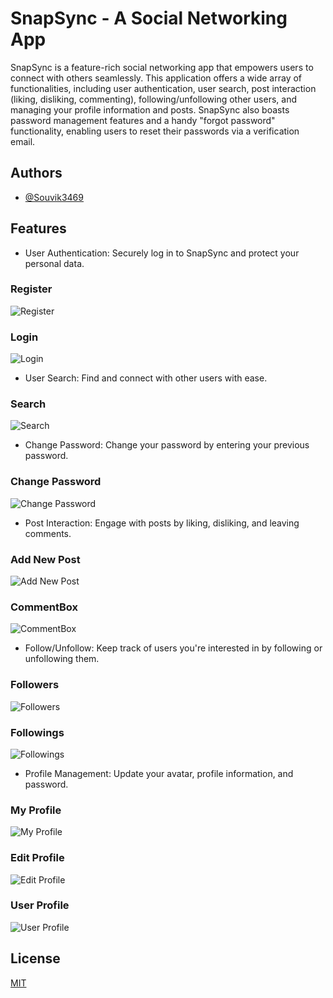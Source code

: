 
# SnapSync - A Social Networking App

SnapSync is a feature-rich social networking app that empowers users to connect with others seamlessly. This application offers a wide array of functionalities, including user authentication, user search, post interaction (liking, disliking, commenting), following/unfollowing other users, and managing your profile information and posts. SnapSync also boasts password management features and a handy "forgot password" functionality, enabling users to reset their passwords via a verification email.

## Authors

- [@Souvik3469](https://github.com/Souvik3469)

<!-- 1111
## Installation

To start the project in your local machine

```bash
  git clone https://github.com/Souvik3469/SnapSync.git

  cd .\frontend\
  npm install
  npm run dev

  cd .\backend\
  npm install
  npm run dev

```
```
## Environment Variables

To run this project, you will need to add the following environment variables to your .env file

`PORT`=YOUR_PORT

`MONGO_URI`=YOUR_MONGO_URI

`JWT_SECRET`=YOUR_JWT_SECRET

`SMPT_SERVICE`=YOUR_SMPT_SERVICE(like gmail)

`SMPT_HOST`=YOUR_SMPT_HOST

`SMPT_PORT`=YOUR_SMPT_PORT

`SMPT_MAIL`=YOUR_SMPT_MAIL

`SMPT_PASS`=YOUR_SMPT_PASS

`CLOUDINARY_NAME`=YOUR_CLOUDINARY_NAME

`CLOUDINARY_API_KEY`=YOUR_CLOUDINARY_API_KEY

`CLOUDINARY_API_SECRET`=YOUR_CLOUDINARY_API_SECRET
-->

## Features
- User Authentication: Securely log in to SnapSync and protect your personal data.

### Register
![Register](https://github.com/Souvik3469/SnapSync/blob/main/frontend/public/assets/register.png?raw=true)

### Login
![Login](https://github.com/Souvik3469/SnapSync/blob/main/frontend/public/assets/login.png?raw=true)


- User Search: Find and connect with other users with ease.

### Search
![Search](https://github.com/Souvik3469/SnapSync/blob/main/frontend/public/assets/search.png?raw=true)

- Change Password: Change your password by entering your previous password.

### Change Password
![Change Password](https://github.com/Souvik3469/SnapSync/blob/main/frontend/public/assets/changepassword.png?raw=true)

- Post Interaction: Engage with posts by liking, disliking, and leaving comments.

### Add New Post
![Add New Post](https://github.com/Souvik3469/SnapSync/blob/main/frontend/public/assets/add_new_post.png?raw=true)

### CommentBox
![CommentBox](https://github.com/Souvik3469/SnapSync/blob/main/frontend/public/assets/commentbox.png?raw=true)

- Follow/Unfollow: Keep track of users you're interested in by following or unfollowing them.

### Followers
![Followers](https://github.com/Souvik3469/SnapSync/blob/main/frontend/public/assets/followers_dialogbox.png?raw=true)

### Followings
![Followings](https://github.com/Souvik3469/SnapSync/blob/main/frontend/public/assets/following_dialogbox.png?raw=true)

- Profile Management: Update your avatar, profile information, and password.

### My Profile
![My Profile](https://github.com/Souvik3469/SnapSync/blob/main/frontend/public/assets/myprofile.png?raw=true)

### Edit Profile
![Edit Profile](https://github.com/Souvik3469/SnapSync/blob/main/frontend/public/assets/edit_profile.png?raw=true)

### User Profile
![User Profile](https://github.com/Souvik3469/SnapSync/blob/main/frontend/public/assets/userprofile.png?raw=true)
## License

[MIT](https://choosealicense.com/licenses/mit/)

